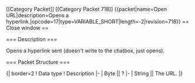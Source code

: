 \[\[Category Packet\]\] \[\[Category Packet 718\]\] {{packet\|name=Open
URL\|description=Opens a
hyperlink.\|opcode=17\|type=VARIABLE\_SHORT\|length=-2\|revision=718}}
== Close window ==

=== Description ===

Opens a hyperlink sent (doesn't write to the chatbox, just opens).

=== Packet Structure ===

{\| border=2 ! Data type ! Description \|- \| Byte \|\| ? \|- \| String
\|\| The URL. \|}
